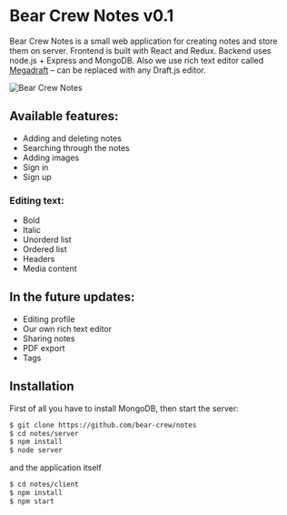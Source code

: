 # Bear Crew Notes v0.1

Bear Crew Notes is a small web application for creating notes and store them on server. Frontend is built with React and Redux. Backend uses node.js + Express and MongoDB. Also we use rich text editor called [Megadraft](https://github.com/globocom/megadraft) – can be replaced with any Draft.js editor.

![Bear Crew Notes](https://pp.userapi.com/c851332/v851332743/a0190/uUC7b1OW_a0.jpg)

## Available features:

- Adding and deleting notes
- Searching through the notes
- Adding images
- Sign in
- Sign up

### Editing text:

- Bold
- Italic
- Unorderd list
- Ordered list
- Headers
- Media content

## In the future updates:

- Editing profile
- Our own rich text editor
- Sharing notes
- PDF export
- Tags 

## Installation

First of all you have to install MongoDB, then start the server:
```sh
$ git clone https://github.com/bear-crew/notes
$ cd notes/server
$ npm install
$ node server
```
and the application itself
```sh
$ cd notes/client
$ npm install
$ npm start
```
